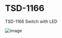 # TSD-1166
TSD-1166 Switch with LED 


![image](https://github.com/microrobotics/TSD-1166/assets/4562957/6964a5d9-d697-4cba-b268-1c4f5735fc1f)
